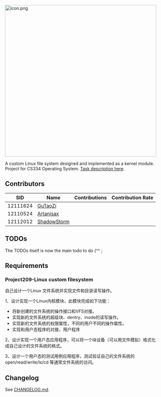 <img src="https://s2.loli.net/2023/04/13/LnKtR6Qv2Yz4deh.png" alt="icon.png" width='500px' />

A custom Linux file system designed and implemented as a kernel module. Project for CS334 Operating System. [Task description here](https://github.com/oscomp/proj209-custom-filesystem).

## Contributors

| SID      | Name                                            | Contributions | Contribution Rate |
| -------- | ----------------------------------------------- | ------------- | ----------------- |
| 12111624 | [GuTaoZi](https://github.com/GuTaoZi)           |               |                   |
| 12110524 | [Artanisax](https://github.com/Artanisax)       |               |                   |
| 12112012 | [ShadowStorm](https://github.com/Jayfeather233) |               |                   |

## TODOs

The TODOs itself is now the main todo to do (^^ ;

## Requirements

### Project209-Linux custom filesystem

自己设计一个Linux 文件系统并实现文件和目录读写操作。

1、设计实现一个Linux内核模块，此模块完成如下功能：

  - 将新创建的文件系统的操作接口和VFS对接。
  - 实现新的文件系统的超级块、dentry、inode的读写操作。
  - 实现新的文件系统的权限属性，不同的用户不同的操作属性。
  - 实现和用户态程序的对接，用户程序

2、设计实现一个用户态应用程序，可以将一个块设备（可以用文件模拟）格式化成自己设计的文件系统的格式。

3、设计一个用户态的测试用例应用程序，测试验证自己的文件系统的open/read/write/ls/cd 等通常文件系统的访问。

## Changelog

See [CHANGELOG.md](https://github.com/GuTaoZi/GAS_Filesystem/blob/main/CHANGELOG.md).

